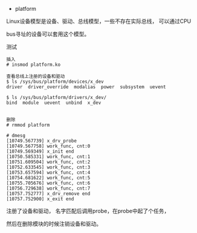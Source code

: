 - platform

Linux设备模型是设备、驱动、总线模型，一些不存在实际总线， 可以通过CPU

bus寻址的设备可以套用这个模型。

测试

```
插入
# insmod platform.ko

查看总线上注册的设备和驱动
$ ls /sys/bus/platform/devices/x_dev
driver  driver_override  modalias  power  subsystem  uevent

$ ls /sys/bus/platform/drivers/x_dev/
bind  module  uevent  unbind  x_dev


删除
# rmmod platform 

# dmesg
[10749.567739] x_drv_probe
[10749.567758] work_func, cnt:0
[10749.569349] x_init end
[10750.585331] work_func, cnt:1
[10751.609504] work_func, cnt:2
[10752.633545] work_func, cnt:3
[10753.657594] work_func, cnt:4
[10754.681622] work_func, cnt:5
[10755.705676] work_func, cnt:6
[10756.729638] work_func, cnt:7
[10757.752777] x_drv_remove end
[10757.752900] x_exit end
```

注册了设备和驱动， 名字匹配后调用probe，在probe中起了个任务，

然后在删除模块的时候注销设备和驱动。